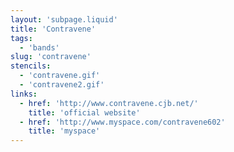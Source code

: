 ```yaml
---
layout: 'subpage.liquid'
title: 'Contravene'
tags:
  - 'bands'
slug: 'contravene'
stencils:
  - 'contravene.gif'
  - 'contravene2.gif'
links:
  - href: 'http://www.contravene.cjb.net/'
    title: 'official website'
  - href: 'http://www.myspace.com/contravene602'
    title: 'myspace'
---
```

